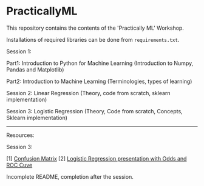 # PracticallyML
This repository contains the contents of the 'Practically ML' Workshop.

Installations of required libraries can be done from ```requirements.txt```.

Session 1: 

Part1: Introduction to Python for Machine Learning (Introduction to Numpy, Pandas and Matplotlib)

Part2: Introduction to Machine Learning (Terminologies, types of learning)

Session 2: Linear Regression (Theory, code from scratch, sklearn implementation)

Session 3: Logistic Regression (Theory, Code from scratch, Concepts, Sklearn implementation)
___________________________________________
Resources:

Session 3: 

[1] [Confusion Matrix](https://www.dataschool.io/simple-guide-to-confusion-matrix-terminology/)
[2] [Logistic Regression presentation with Odds and ROC Cuve](http://www.columbia.edu/~so33/SusDev/Lecture_10.pdf)

Incomplete README, completion after the session.
